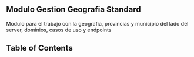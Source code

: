 ## Modulo Gestion Geografia Standard

Modulo para el trabajo con la geografia, provincias y municipio del lado del server, dominios, casos de uso y endpoints

## Table of Contents
